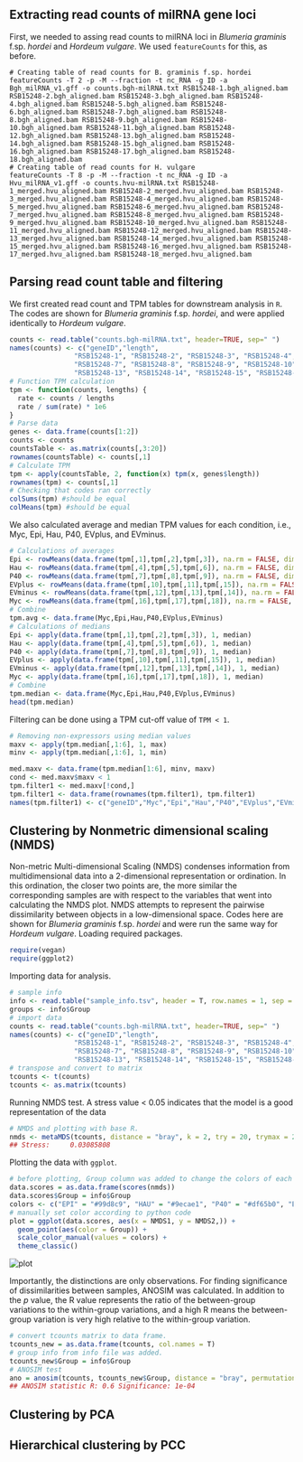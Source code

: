 ## Extracting read counts of milRNA gene loci
First, we needed to assing read counts to milRNA loci in *Blumeria graminis* f.sp. *hordei* and *Hordeum vulgare*. We used `featureCounts` for this, as before. 
```ShellSession
# Creating table of read counts for B. graminis f.sp. hordei
featureCounts -T 2 -p -M --fraction -t nc_RNA -g ID -a Bgh_milRNA_v1.gff -o counts.bgh-milRNA.txt RSB15248-1.bgh_aligned.bam RSB15248-2.bgh_aligned.bam RSB15248-3.bgh_aligned.bam RSB15248-4.bgh_aligned.bam RSB15248-5.bgh_aligned.bam RSB15248-6.bgh_aligned.bam RSB15248-7.bgh_aligned.bam RSB15248-8.bgh_aligned.bam RSB15248-9.bgh_aligned.bam RSB15248-10.bgh_aligned.bam RSB15248-11.bgh_aligned.bam RSB15248-12.bgh_aligned.bam RSB15248-13.bgh_aligned.bam RSB15248-14.bgh_aligned.bam RSB15248-15.bgh_aligned.bam RSB15248-16.bgh_aligned.bam RSB15248-17.bgh_aligned.bam RSB15248-18.bgh_aligned.bam
# Creating table of read counts for H. vulgare
featureCounts -T 8 -p -M --fraction -t nc_RNA -g ID -a Hvu_milRNA_v1.gff -o counts.hvu-milRNA.txt RSB15248-1_merged.hvu_aligned.bam RSB15248-2_merged.hvu_aligned.bam RSB15248-3_merged.hvu_aligned.bam RSB15248-4_merged.hvu_aligned.bam RSB15248-5_merged.hvu_aligned.bam RSB15248-6_merged.hvu_aligned.bam RSB15248-7_merged.hvu_aligned.bam RSB15248-8_merged.hvu_aligned.bam RSB15248-9_merged.hvu_aligned.bam RSB15248-10_merged.hvu_aligned.bam RSB15248-11_merged.hvu_aligned.bam RSB15248-12_merged.hvu_aligned.bam RSB15248-13_merged.hvu_aligned.bam RSB15248-14_merged.hvu_aligned.bam RSB15248-15_merged.hvu_aligned.bam RSB15248-16_merged.hvu_aligned.bam RSB15248-17_merged.hvu_aligned.bam RSB15248-18_merged.hvu_aligned.bam
```

## Parsing read count table and filtering
We first created read count and TPM tables for downstream analysis in `R`. The codes are shown for *Blumeria graminis* f.sp. *hordei*, and were applied identically to *Hordeum vulgare*.
```R
counts <- read.table("counts.bgh-milRNA.txt", header=TRUE, sep=" ")
names(counts) <- c("geneID","length",
                "RSB15248-1", "RSB15248-2", "RSB15248-3", "RSB15248-4", "RSB15248-5", "RSB15248-6",
                "RSB15248-7", "RSB15248-8", "RSB15248-9", "RSB15248-10", "RSB15248-11", "RSB15248-12",
                "RSB15248-13", "RSB15248-14", "RSB15248-15", "RSB15248-16", "RSB15248-17", "RSB15248-18")
# Function TPM calculation
tpm <- function(counts, lengths) {
  rate <- counts / lengths
  rate / sum(rate) * 1e6
}
# Parse data
genes <- data.frame(counts[1:2])
counts <- counts
countsTable <- as.matrix(counts[,3:20])
rownames(countsTable) <- counts[,1]
# Calculate TPM
tpm <- apply(countsTable, 2, function(x) tpm(x, genes$length))
rownames(tpm) <- counts[,1]
# Checking that codes ran correctly
colSums(tpm) #should be equal
colMeans(tpm) #should be equal
```
We also calculated average and median TPM values for each condition, i.e., Myc, Epi, Hau, P40, EVplus, and EVminus.
```R
# Calculations of averages
Epi <- rowMeans(data.frame(tpm[,1],tpm[,2],tpm[,3]), na.rm = FALSE, dims = 1)
Hau <- rowMeans(data.frame(tpm[,4],tpm[,5],tpm[,6]), na.rm = FALSE, dims = 1)
P40 <- rowMeans(data.frame(tpm[,7],tpm[,8],tpm[,9]), na.rm = FALSE, dims = 1)
EVplus <- rowMeans(data.frame(tpm[,10],tpm[,11],tpm[,15]), na.rm = FALSE, dims = 1)
EVminus <- rowMeans(data.frame(tpm[,12],tpm[,13],tpm[,14]), na.rm = FALSE, dims = 1)
Myc <- rowMeans(data.frame(tpm[,16],tpm[,17],tpm[,18]), na.rm = FALSE, dims = 1)
# Combine
tpm.avg <- data.frame(Myc,Epi,Hau,P40,EVplus,EVminus)
# Calculations of medians
Epi <- apply(data.frame(tpm[,1],tpm[,2],tpm[,3]), 1, median)
Hau <- apply(data.frame(tpm[,4],tpm[,5],tpm[,6]), 1, median)
P40 <- apply(data.frame(tpm[,7],tpm[,8],tpm[,9]), 1, median)
EVplus <- apply(data.frame(tpm[,10],tpm[,11],tpm[,15]), 1, median)
EVminus <- apply(data.frame(tpm[,12],tpm[,13],tpm[,14]), 1, median)
Myc <- apply(data.frame(tpm[,16],tpm[,17],tpm[,18]), 1, median)
# Combine
tpm.median <- data.frame(Myc,Epi,Hau,P40,EVplus,EVminus)
head(tpm.median)
```
Filtering can be done using a TPM cut-off value of `TPM < 1`. 
```R
# Removing non-expressors using median values
maxv <- apply(tpm.median[,1:6], 1, max)
minv <- apply(tpm.median[,1:6], 1, min)

med.maxv <- data.frame(tpm.median[1:6], minv, maxv)
cond <- med.maxv$maxv < 1
tpm.filter1 <- med.maxv[!cond,]
tpm.filter1 <- data.frame(rownames(tpm.filter1), tpm.filter1)
names(tpm.filter1) <- c("geneID","Myc","Epi","Hau","P40","EVplus","EVminus", "minv", "maxv")
```

## Clustering by Nonmetric dimensional scaling (NMDS)
Non-metric Multi-dimensional Scaling (NMDS) condenses information from multidimensional data into a 2-dimensional representation or ordination. In this ordination, the closer two points are, the more similar the corresponding samples are with respect to the variables that went into calculating the NMDS plot. NMDS attempts to represent the pairwise dissimilarity between objects in a low-dimensional space. Codes here are shown for *Blumeria graminis* f.sp. *hordei* and were run the same way for *Hordeum vulgare*.
Loading required packages.
```R
require(vegan)
require(ggplot2)
```
Importing data for analysis. 
```R
# sample info
info <- read.table("sample_info.tsv", header = T, row.names = 1, sep = "\t")
groups <- info$Group
# import data
counts <- read.table("counts.bgh-milRNA.txt", header=TRUE, sep=" ")
names(counts) <- c("geneID","length",
                "RSB15248-1", "RSB15248-2", "RSB15248-3", "RSB15248-4", "RSB15248-5", "RSB15248-6",
                "RSB15248-7", "RSB15248-8", "RSB15248-9", "RSB15248-10", "RSB15248-11", "RSB15248-12",
                "RSB15248-13", "RSB15248-14", "RSB15248-15", "RSB15248-16", "RSB15248-17", "RSB15248-18")
# transpose and convert to matrix
tcounts <- t(counts)
tcounts <- as.matrix(tcounts)
```
Running NMDS test. A stress value < 0.05 indicates that the model is a good representation of the data
```R
# NMDS and plotting with base R.
nmds <- metaMDS(tcounts, distance = "bray", k = 2, try = 20, trymax = 20)
## Stress:     0.03085808
```
Plotting the data with `ggplot`.
```R
# before plotting, Group column was added to change the colors of each sample accordingly.
data.scores = as.data.frame(scores(nmds))
data.scores$Group = info$Group
colors <- c("EPI" = "#99d8c9", "HAU" = "#9ecae1", "P40" = "#df65b0", "EVN" = "#969696", "EVY" = "#fc8d59", "MYC" = "#4292c6")
# manually set color according to python code
plot = ggplot(data.scores, aes(x = NMDS1, y = NMDS2,)) +
  geom_point(aes(color = Group)) +
  scale_color_manual(values = colors) +
  theme_classic()
```
![plot](https://github.com/stefankusch/smallRNA_seq_analysis/blob/master/plot.png)

Importantly, the distinctions are only observations. For finding significance of dissimilarities between samples, ANOSIM was calculated. In addition to the _p_ value, the R value represents the ratio of the between-group variations to the within-group variations, and a high R means the between-group variation is very high relative to the within-group variation.
```R
# convert tcounts matrix to data frame.
tcounts_new = as.data.frame(tcounts, col.names = T)
# group info from info file was added.
tcounts_new$Group = info$Group
# ANOSIM test
ano = anosim(tcounts, tcounts_new$Group, distance = "bray", permutations = 9999)
## ANOSIM statistic R: 0.6 Significance: 1e-04
```

## Clustering by PCA


## Hierarchical clustering by PCC

